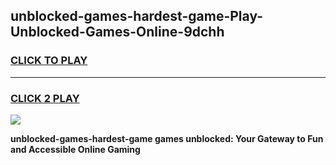 
## unblocked-games-hardest-game-Play-Unblocked-Games-Online-9dchh
<h3>
<a href="https://premium76.site?title=unblocked-games-hardest-game&ref=25A">CLICK TO PLAY</a></h3>
<hr>

<h3>
<a href="https://premium76.site?title=unblocked-games-hardest-game&ref=25A">CLICK 2 PLAY</a>
  
</h3>

<a href="https://premium76.site?title=unblocked-games-hardest-game&ref=25A"><img src="https://clearcache.store/games.png"></a>


**unblocked-games-hardest-game games unblocked: Your Gateway to Fun and Accessible Online Gaming**
